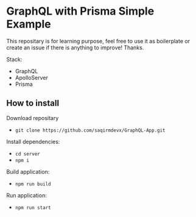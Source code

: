 # GraphQL with Prisma Simple Example

This repositary is for learning purpose, feel free to use it as boilerplate or create an issue if there is anything to improve! Thanks.

Stack: 
  - GraphQL
  - ApolloServer
  - Prisma


## How to install

Download repositary 
- `git clone https://github.com/saqirmdevx/GraphQL-App.git`

Install dependencies: 
- `cd server`
- `npm i`

Build application: 
- `npm run build`

Run application: 
- `npm run start`
